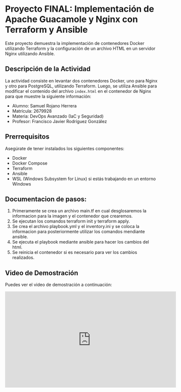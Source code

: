 # Proyecto FINAL: Implementación de Apache Guacamole y Nginx con Terraform y Ansible

Este proyecto demuestra la implementación de contenedores Docker utilizando Terraform y la configuración de un archivo HTML en un servidor Nginx utilizando Ansible.

## Descripción de la Actividad

La actividad consiste en levantar dos contenedores Docker, uno para Nginx y otro para PostgreSQL, utilizando Terraform. Luego, se utiliza Ansible para modificar el contenido del archivo `index.html` en el contenedor de Nginx para que muestre la siguiente información:

- Alumno: Samuel Rojano Herrera
- Matrícula: 2679928
- Materia: DevOps Avanzado (IaC y Seguridad)
- Profesor: Francisco Javier Rodríguez González


## Prerrequisitos

Asegúrate de tener instalados los siguientes componentes:

- Docker
- Docker Compose
- Terraform
- Ansible
- WSL (Windows Subsystem for Linux) si estás trabajando en un entorno Windows

## Documentacion de pasos:

1. Primeramente se crea un archivo main.tf en cual desglosaremos la informacion para la imagen y el contenedor que crearemos.
2. Se ejecutan los comandos terraform init y terraform apply.
3. Se crea el archivo playbook.yml y el inventory.ini y se coloca la informacion para posteriormente utilizar los comandos mendiante ansible.
4. Se ejecuta el playbook mediante ansible para hacer los cambios del html.
5. Se reinicia el contenedor si es necesario para ver los cambios realizados.


## Video de Demostración

Puedes ver el video de demostración a continuación:

<iframe width="560" height="315" src="https://www.youtube.com/embed/1n2U4dydbw4" frameborder="0" allowfullscreen></iframe>
